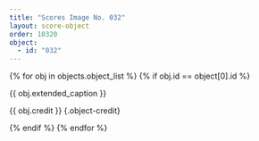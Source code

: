 ```yaml
---
title: "Scores Image No. 032"
layout: score-object
order: 10320
object:
  - id: "032"
---
```


{% for obj in objects.object_list %}
{% if obj.id == object[0].id %}

{{ obj.extended_caption }}

{{ obj.credit }} {.object-credit}

{% endif %}
{% endfor %}
